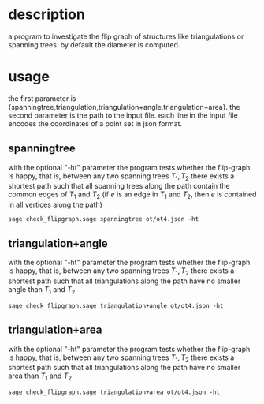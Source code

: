 # description

a program to investigate the flip graph of structures like triangulations or spanning trees.
by default the diameter is computed.


# usage

the first parameter is {spanningtree,triangulation,triangulation+angle,triangulation+area}.
the second parameter is the path to the input file.
each line in the input file encodes the coordinates of a point set in json format.


## spanningtree

with the optional "-ht" parameter the program tests whether the flip-graph is happy, that is,
between any two spanning trees $T_1,T_2$ there exists a shortest path 
such that all spanning trees along the path contain the common edges of $T_1$ and $T_2$ 
(if $e$ is an edge in $T_1$ and $T_2$, then $e$ is contained in all vertices along the path)  

```
sage check_flipgraph.sage spanningtree ot/ot4.json -ht
```


## triangulation+angle 

with the optional "-ht" parameter the program tests whether the flip-graph is happy, that is,
between any two spanning trees $T_1,T_2$ there exists a shortest path 
such that all triangulations along the path have no smaller angle than $T_1$ and $T_2$ 

```
sage check_flipgraph.sage triangulation+angle ot/ot4.json -ht
```


## triangulation+area 

with the optional "-ht" parameter the program tests whether the flip-graph is happy, that is,
between any two spanning trees $T_1,T_2$ there exists a shortest path 
such that all triangulations along the path have no smaller area than $T_1$ and $T_2$ 

```
sage check_flipgraph.sage triangulation+area ot/ot4.json -ht
```


